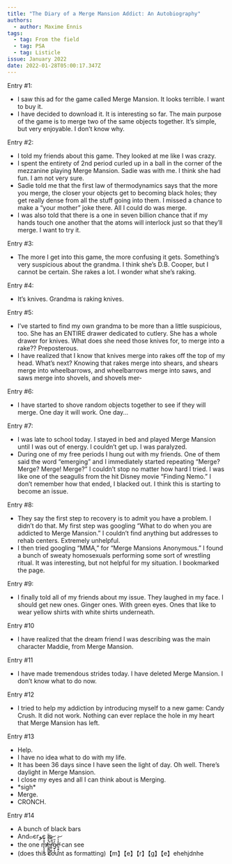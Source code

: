 ```yaml
---
title: "The Diary of a Merge Mansion Addict: An Autobiography"
authors:
  - author: Maxime Ennis
tags:
  - tag: From the field
  - tag: PSA
  - tag: Listicle
issue: January 2022
date: 2022-01-28T05:00:17.347Z
---
```

Entry #1:

* I saw this ad for the game called Merge Mansion. It looks terrible. I want to buy it. 
* I have decided to download it. It is interesting so far. The main purpose of the game is to merge two of the same objects together. It’s simple, but very enjoyable. I don’t know why. 

Entry #2:

* I told my friends about this game. They looked at me like I was crazy. 
* I spent the entirety of 2nd period curled up in a ball in the corner of the mezzanine playing Merge Mansion. Sadie was with me. I think she had fun. I am not very sure. 
* Sadie told me that the first law of thermodynamics says that the more you merge, the closer your objects get to becoming black holes; they get really dense from all the stuff going into them. I missed a chance to make a “your mother” joke there. All I could do was merge. 
* I was also told that there is a one in seven billion chance that if my hands touch one another that the atoms will interlock just so that they’ll merge. I want to try it. 

Entry #3:

* The more I get into this game, the more confusing it gets. Something’s very suspicious about the grandma. I think she’s D.B. Cooper, but I cannot be certain. She rakes a lot. I wonder what she’s raking. 

Entry #4:

* It’s knives. Grandma is raking knives. 

Entry #5:

* I’ve started to find my own grandma to be more than a little suspicious, too. She has an ENTIRE drawer dedicated to cutlery. She has a whole drawer for knives. What does she need those knives for, to merge into a rake?? Preposterous. 
* I have realized that I know that knives merge into rakes off the top of my head. What’s next? Knowing that rakes merge into shears, and shears merge into wheelbarrows, and wheelbarrows merge into saws, and saws merge into shovels, and shovels mer-

Entry #6:

* I have started to shove random objects together to see if they will merge. One day it will work. One day…

Entry #7: 

* I was late to school today. I stayed in bed and played Merge Mansion until I was out of energy. I couldn’t get up. I was paralyzed. 
* During one of my free periods I hung out with my friends. One of them said the word “emerging” and I immediately started repeating “Merge? Merge? Merge! Merge?” I couldn’t stop no matter how hard I tried. I was like one of the seagulls from the hit Disney movie “Finding Nemo.” I don’t remember how that ended, I blacked out. I think this is starting to become an issue.

Entry #8:

* They say the first step to recovery is to admit you have a problem. I didn’t do that. My first step was googling “What to do when you are addicted to Merge Mansion.” I couldn’t find anything but addresses to rehab centers. Extremely unhelpful. 
* I then tried googling “MMA,” for “Merge Mansions Anonymous.” I found a bunch of sweaty homosexuals performing some sort of wrestling ritual. It was interesting, but not helpful for my situation. I bookmarked the page.

Entry #9:

* I finally told all of my friends about my issue. They laughed in my face. I should get new ones. Ginger ones. With green eyes. Ones that like to wear yellow shirts with white shirts underneath. 

Entry #10

* I have realized that the dream friend I was describing was the main character Maddie, from Merge Mansion. 

Entry #11

* I have made tremendous strides today. I have deleted Merge Mansion. I don’t know what to do now. 

Entry #12

* I tried to help my addiction by introducing myself to a new game: Candy Crush. It did not work. Nothing can ever replace the hole in my heart that Merge Mansion has left. 

Entry #13

* Help. 
* I have no idea what to do with my life.
* It has been 36 days since I have seen the light of day. Oh well. There’s daylight in Merge Mansion.
* I close my eyes and all I can think about is Merging. 
* \*sigh\* 
* Merge. 
* CRONCH.

Entry #14

* <span class="blacked-out">A bunch of black bars</span>
* <span class="blacked-out">And</span>๓єгﻮє <span class="blacked-out">is</span>
* <span class="blacked-out">the one</span> m̸̢̧̝̙̙͒̐͊̕ë̶͚̰̻̲̰͖̀̽̋̋̌̈̚ŕ̵̛̛͇̩͖̥̦̣͌̏̅͝g̷̠͙͉̙̓̇͂ẽ̵̛̯̗͍̟̽̔̂͝  <span class="blacked-out">can see</span> 
* <span class="blacked-out">(does this count as formatting)</span>【m】【e】【r】【g】【e】<span class="blacked-out">ehehjdnhe</span>
